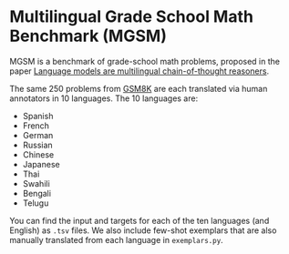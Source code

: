 # Multilingual Grade School Math Benchmark (MGSM)

MGSM is a benchmark of grade-school math problems, proposed in the paper [Language models are multilingual chain-of-thought reasoners](http://arxiv.org/abs/2210.03057).

The same 250 problems from [GSM8K](https://arxiv.org/abs/2110.14168) are each translated via human annotators in 10 languages. The 10 languages are:
- Spanish
- French
- German
- Russian
- Chinese
- Japanese
- Thai
- Swahili
- Bengali
- Telugu

You can find the input and targets for each of the ten languages (and English) as `.tsv` files.
We also include few-shot exemplars that are also manually translated from each language in `exemplars.py`.